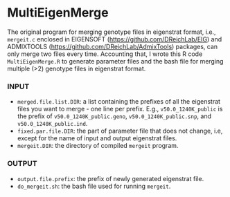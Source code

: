 # MultiEigenMerge
The original program for merging genotype files in eigenstrat format, i.e., `mergeit.c` enclosed in EIGENSOFT (https://github.com/DReichLab/EIG) and ADMIXTOOLS (https://github.com/DReichLab/AdmixTools) packages, can only merge two files every time. 
Accounting that, I wrote this R code `MultiEigenMerge.R` to generate parameter files and the bash file for merging multiple (>2) genotype files in eigenstrat format. 

### INPUT
* `merged.file.list.DIR`: a list containing the prefixes of all the eigenstrat files you want to merge - one line per prefix. E.g., `v50.0_1240K_public` is the prefix of `v50.0_1240K_public.geno`, `v50.0_1240K_public.snp`, and `v50.0_1240K_public.ind`.
* `fixed.par.file.DIR`: the part of parameter file that does not change, i.e, except for the name of input and output eigenstrat files.
* `mergeit.DIR`: the directory of compiled `mergeit` program.

### OUTPUT
* `output.file.prefix`: the prefix of newly generated eigenstrat file.
* `do_mergeit.sh`: the bash file used for running `mergeit`.
